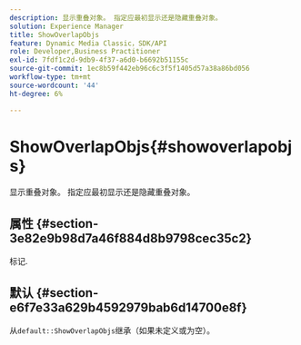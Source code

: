 ```yaml
---
description: 显示重叠对象。 指定应最初显示还是隐藏重叠对象。
solution: Experience Manager
title: ShowOverlapObjs
feature: Dynamic Media Classic，SDK/API
role: Developer,Business Practitioner
exl-id: 7fdf1c2d-9db9-4f37-a6d0-b6692b51155c
source-git-commit: 1ec8b59f442eb96c6c3f5f1405d57a38a86bd056
workflow-type: tm+mt
source-wordcount: '44'
ht-degree: 6%

---
```


# ShowOverlapObjs{#showoverlapobjs}

显示重叠对象。 指定应最初显示还是隐藏重叠对象。

## 属性 {#section-3e82e9b98d7a46f884d8b9798cec35c2}

标记.

## 默认 {#section-e6f7e33a629b4592979bab6d14700e8f}

从`default::ShowOverlapObjs`继承（如果未定义或为空）。
